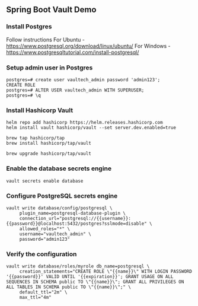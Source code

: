 ## Spring Boot Vault Demo

### Install Postgres
Follow instructions 
For Ubuntu - https://www.postgresql.org/download/linux/ubuntu/
For Windows - https://www.postgresqltutorial.com/install-postgresql/

### Setup admin user in Postgres
```
postgres=# create user vaultech_admin password 'admin123';
CREATE ROLE
postgres=# ALTER USER vaultech_admin WITH SUPERUSER;
postgres=# \q
```

### Install Hashicorp Vault
```
helm repo add hashicorp https://helm.releases.hashicorp.com
helm install vault hashicorp/vault --set server.dev.enabled=true

brew tap hashicorp/tap
brew install hashicorp/tap/vault

brew upgrade hashicorp/tap/vault

```

### Enable the database secrets engine
```
vault secrets enable database
```

### Configure PostgreSQL secrets engine
```
vault write database/config/postgresql \
     plugin_name=postgresql-database-plugin \
     connection_url="postgresql://{{username}}:{{password}}@localhost:5432/postgres?sslmode=disable" \
     allowed_roles="*" \
     username="vaultech_admin" \
     password="admin123"
```

### Verify the configuration
```
vault write database/roles/myrole db_name=postgresql \
     creation_statements="CREATE ROLE \"{{name}}\" WITH LOGIN PASSWORD '{{password}}' VALID UNTIL '{{expiration}}'; GRANT USAGE ON ALL SEQUENCES IN SCHEMA public TO \"{{name}}\"; GRANT ALL PRIVILEGES ON ALL TABLES IN SCHEMA public TO \"{{name}}\";" \
     default_ttl="2m" \
     max_ttl="4m"
```
